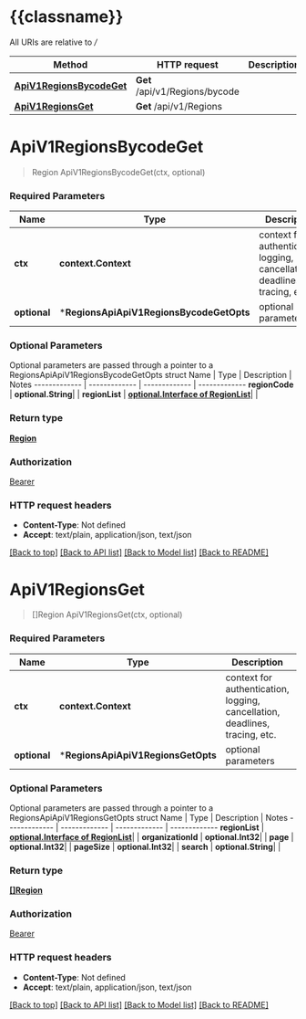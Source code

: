 # {{classname}}

All URIs are relative to */*

Method | HTTP request | Description
------------- | ------------- | -------------
[**ApiV1RegionsBycodeGet**](RegionsApi.md#ApiV1RegionsBycodeGet) | **Get** /api/v1/Regions/bycode | 
[**ApiV1RegionsGet**](RegionsApi.md#ApiV1RegionsGet) | **Get** /api/v1/Regions | 

# **ApiV1RegionsBycodeGet**
> Region ApiV1RegionsBycodeGet(ctx, optional)


### Required Parameters

Name | Type | Description  | Notes
------------- | ------------- | ------------- | -------------
 **ctx** | **context.Context** | context for authentication, logging, cancellation, deadlines, tracing, etc.
 **optional** | ***RegionsApiApiV1RegionsBycodeGetOpts** | optional parameters | nil if no parameters

### Optional Parameters
Optional parameters are passed through a pointer to a RegionsApiApiV1RegionsBycodeGetOpts struct
Name | Type | Description  | Notes
------------- | ------------- | ------------- | -------------
 **regionCode** | **optional.String**|  | 
 **regionList** | [**optional.Interface of RegionList**](.md)|  | 

### Return type

[**Region**](Region.md)

### Authorization

[Bearer](../README.md#Bearer)

### HTTP request headers

 - **Content-Type**: Not defined
 - **Accept**: text/plain, application/json, text/json

[[Back to top]](#) [[Back to API list]](../README.md#documentation-for-api-endpoints) [[Back to Model list]](../README.md#documentation-for-models) [[Back to README]](../README.md)

# **ApiV1RegionsGet**
> []Region ApiV1RegionsGet(ctx, optional)


### Required Parameters

Name | Type | Description  | Notes
------------- | ------------- | ------------- | -------------
 **ctx** | **context.Context** | context for authentication, logging, cancellation, deadlines, tracing, etc.
 **optional** | ***RegionsApiApiV1RegionsGetOpts** | optional parameters | nil if no parameters

### Optional Parameters
Optional parameters are passed through a pointer to a RegionsApiApiV1RegionsGetOpts struct
Name | Type | Description  | Notes
------------- | ------------- | ------------- | -------------
 **regionList** | [**optional.Interface of RegionList**](.md)|  | 
 **organizationId** | **optional.Int32**|  | 
 **page** | **optional.Int32**|  | 
 **pageSize** | **optional.Int32**|  | 
 **search** | **optional.String**|  | 

### Return type

[**[]Region**](Region.md)

### Authorization

[Bearer](../README.md#Bearer)

### HTTP request headers

 - **Content-Type**: Not defined
 - **Accept**: text/plain, application/json, text/json

[[Back to top]](#) [[Back to API list]](../README.md#documentation-for-api-endpoints) [[Back to Model list]](../README.md#documentation-for-models) [[Back to README]](../README.md)

